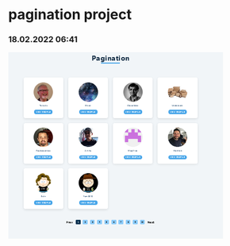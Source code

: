 # pagination project

### 18.02.2022 06:41

![Screenshot 2022-02-18 at 19-11-16 React App](./public/Screenshot-1.png)
